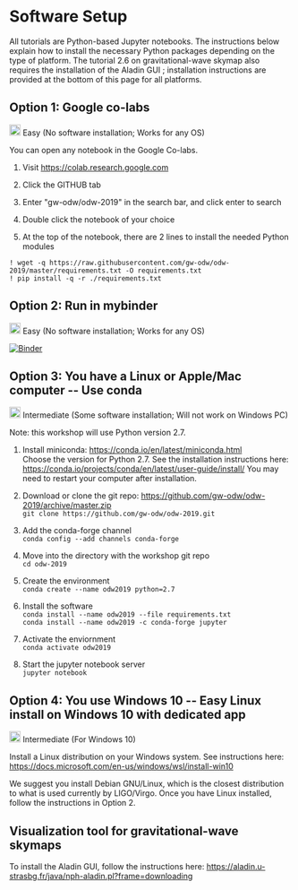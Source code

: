 # Software Setup

All tutorials are Python-based Jupyter notebooks. The instructions below explain how to install the necessary Python packages depending on the type of platform. The tutorial 2.6 on gravitational-wave skymap also requires the installation of the Aladin GUI ; installation instructions are provided at the bottom of this page for all platforms.

## Option 1: Google co-labs

<img src='https://www.wispresort.com/uploadedImages/Winter/easy.png' width=20 /> Easy (No software installation; Works for any OS)

You can open any notebook in the Google Co-labs.

1) Visit https://colab.research.google.com

2) Click the GITHUB tab

3) Enter "gw-odw/odw-2019" in the search bar, and click enter to search

4) Double click the notebook of your choice

5) At the top of the notebook, there are 2 lines to install the needed Python modules

`! wget -q https://raw.githubusercontent.com/gw-odw/odw-2019/master/requirements.txt -O requirements.txt` <br/>
`! pip install -q -r ./requirements.txt`

## Option 2: Run in mybinder

<img src='https://www.wispresort.com/uploadedImages/Winter/easy.png' width=20 /> Easy (No software installation; Works for any OS)

[![Binder](https://mybinder.org/badge_logo.svg)](https://mybinder.org/v2/gh/gw-odw/odw-2019/master)


## Option 3: You have a Linux or Apple/Mac computer -- Use conda

<img src='https://www.wispresort.com/uploadedImages/Winter/intermediate.png' width=20 /> Intermediate (Some software installation; Will not work on Windows PC)

Note: this workshop will use Python version 2.7.

1) Install miniconda: https://conda.io/en/latest/miniconda.html <br/>
Choose the version for Python 2.7. 
See the installation instructions here: https://conda.io/projects/conda/en/latest/user-guide/install/
You may need to restart your computer after installation.

2) Download or clone the git repo: https://github.com/gw-odw/odw-2019/archive/master.zip <br/>
`git clone https://github.com/gw-odw/odw-2019.git`

3) Add the conda-forge channel <br/>
`conda config --add channels conda-forge`

4) Move into the directory with the workshop git repo <br/>
`cd odw-2019`

5) Create the environment <br/>
`conda create --name odw2019 python=2.7`

6) Install the software <br/>
`conda install --name odw2019 --file requirements.txt` <br/>
`conda install --name odw2019 -c conda-forge jupyter` <br/>

7) Activate the enviornment <br/>
`conda activate odw2019`

8) Start the jupyter notebook server <br/>
`jupyter notebook`

## Option 4: You use Windows 10 -- Easy Linux install on Windows 10 with dedicated app

<img src='https://www.wispresort.com/uploadedImages/Winter/hard.png' width=20 /> Intermediate (For Windows 10)

Install a Linux distribution on your Windows system. 
See instructions here: https://docs.microsoft.com/en-us/windows/wsl/install-win10

We suggest you install Debian GNU/Linux, which is the closest distribution to what is 
used currently by LIGO/Virgo. Once you have Linux installed, follow the instructions 
in Option 2.

## Visualization tool for gravitational-wave skymaps 

To install the Aladin GUI, follow the instructions here: https://aladin.u-strasbg.fr/java/nph-aladin.pl?frame=downloading
